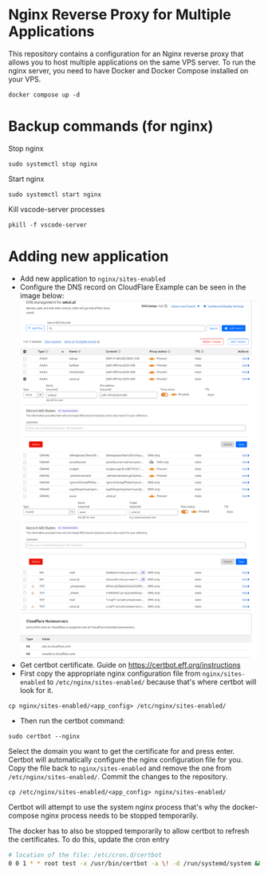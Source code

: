 # Nginx Reverse Proxy for Multiple Applications
This repository contains a configuration for an Nginx reverse proxy that allows you to host multiple applications on the same VPS server. 
To run the nginx server, you need to have Docker and Docker Compose installed on your VPS.
```
docker compose up -d
```

# Backup commands (for nginx)

Stop nginx
```
sudo systemctl stop nginx
```
Start nginx
```
sudo systemctl start nginx
```

Kill vscode-server processes
```
pkill -f vscode-server
```

# Adding new application
* Add new application to `nginx/sites-enabled`
* Configure the DNS record on CloudFlare
Example can be seen in the image below:
![CloudFlare DNS](img/cloudflare-dns.png)
* Get certbot certificate. Guide on https://certbot.eff.org/instructions
* First copy the appropriate nginx configuration file from `nginx/sites-enabled` to `/etc/nginx/sites-enabled/` because that's where certbot will look for it.
```
cp nginx/sites-enabled/<app_config> /etc/nginx/sites-enabled/
```
* Then run the certbot command:
```
sudo certbot --nginx
```
Select the domain you want to get the certificate for and press enter. Certbot will automatically configure the nginx configuration file for you. Copy the file back to `nginx/sites-enabled` and remove the one from `/etc/nginx/sites-enabled/`. Commit the changes to the repository.
```
cp /etc/nginx/sites-enabled/<app_config> nginx/sites-enabled/
```
Certbot will attempt to use the system nginx process that's why the docker-compose nginx process needs to be stopped temporarily.

The docker has to also be stopped temporarily to allow certbot to refresh the certificates. 
To do this, update the cron entry 
```bash
# location of the file: /etc/cron.d/certbot
0 0 1 * * root test -x /usr/bin/certbot -a \! -d /run/systemd/system && perl -e 'sleep int(rand(43200))' && certbot -q renew --pre-hook "docker stop nginx" --post-hook "killall nginx && docker compose -f /home/p-tutorials/mikrus/docker-compose.yml up -d"
```
